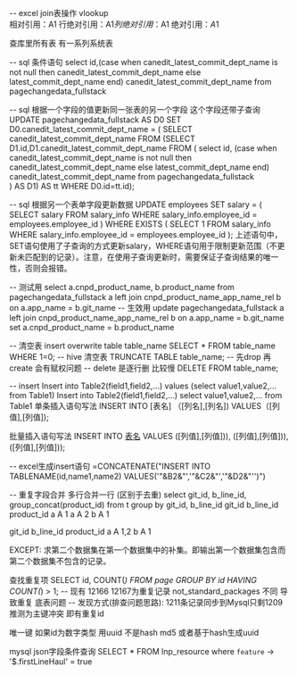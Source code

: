 -- excel join表操作
vlookup  
相对引用：A1
行绝对引用：A$1
列绝对引用：$A1
绝对引用：$A$1




查库里所有表 
有一系列系统表 



-- sql 条件语句
select 
id,(case when canedit_latest_commit_dept_name is not null then canedit_latest_commit_dept_name else latest_commit_dept_name end) canedit_latest_commit_dept_name
from pagechangedata_fullstack


-- sql 根据一个字段的值更新同一张表的另一个字段  这个字段还带子查询
UPDATE pagechangedata_fullstack AS D0
SET D0.canedit_latest_commit_dept_name = (
  SELECT canedit_latest_commit_dept_name
                  FROM (SELECT D1.id,D1.canedit_latest_commit_dept_name   FROM    (
        select id,
    (case when canedit_latest_commit_dept_name is not null then canedit_latest_commit_dept_name else latest_commit_dept_name end) canedit_latest_commit_dept_name
    from pagechangedata_fullstack   
    ) AS D1) AS tt
                  WHERE D0.id=tt.id);



-- sql 根据另一个表单字段更新数据
UPDATE employees
SET salary = (
    SELECT salary
    FROM salary_info
    WHERE salary_info.employee_id = employees.employee_id
)
WHERE EXISTS (
    SELECT 1
    FROM salary_info
    WHERE salary_info.employee_id = employees.employee_id
);
上述语句中，SET语句使用了子查询的方式更新salary，WHERE语句用于限制更新范围（不更新未匹配到的记录）。注意，在使用子查询更新时，需要保证子查询结果的唯一性，否则会报错。

-- 测试用
select a.cnpd_product_name, b.product_name from pagechangedata_fullstack a left join cnpd_product_name_app_name_rel b on a.app_name = b.git_name
-- 生效用
update pagechangedata_fullstack a left join cnpd_product_name_app_name_rel b on a.app_name = b.git_name 
set a.cnpd_product_name = b.product_name

-- 清空表
insert overwrite table table_name SELECT * FROM table_name WHERE 1=0;
-- hive 清空表
TRUNCATE TABLE table_name; 
-- 先drop 再create 会有赋权问题
-- delete 是逐行删  比较慢
DELETE FROM table_name;


-- insert
Insert into Table2(field1,field2,…) values (select value1,value2,… from Table1)
Insert into Table2(field1,field2,…) select value1,value2,… from Table1
单条插入语句写法
INSERT INTO [表名] （[列名],[列名]) 
VALUES（[列值],[列值]);

批量插入语句写法
INSERT INTO 
[表名]([列名],[列名]) 
 VALUES
([列值],[列值])),
([列值],[列值])),
([列值],[列值]));


-- excel生成insert语句
=CONCATENATE("INSERT INTO TABLENAME(id,name1,name2) VALUES('"&B2&"','"&C2&"','"&D2&"'')")


-- 重复字段合并 多行合并一行 (区别于去重)
select git_id, b_line_id, group_concat(product_id) from t group by git_id, b_line_id
git_id b_line_id product_id
a        A        1
a        A        2
b        A        1

git_id b_line_id product_id
a         A        1,2
b         A          1


EXCEPT: 求第二个数据集在第一个数据集中的补集。即输出第一个数据集包含而第二个数据集不包含的记录。





查找重复项
SELECT
    id, COUNT(*)
FROM
    page
GROUP BY
    id
HAVING 
    COUNT(*) > 1;
-- 现有 12166 12167为重复记录 not_standard_packages 不同 导致重复 底表问题
-- 发现方式(排查问题思路): 1211条记录同步到Mysql只剩1209 推测为主键冲突 即有重复id


唯一键
如果id为数字类型 用uuid 不是hash md5
或者基于hash生成uuid


mysql json字段条件查询
SELECT * FROM lnp_resource where `feature` -> '$.firstLineHaul' = true